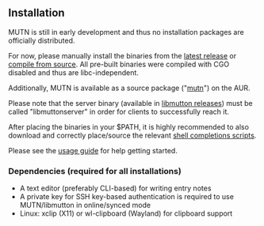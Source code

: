 ## Installation
MUTN is still in early development and thus no installation packages are officially distributed.

For now, please manually install the binaries from the [latest release](https://github.com/rwinkhart/MUTN/releases) or [compile from source](https://github.com/rwinkhart/MUTN/blob/main/wiki/build.md). All pre-built binaries were compiled with CGO disabled and thus are libc-independent.

Additionally, MUTN is available as a source package ("[mutn](https://aur.archlinux.org/packages/mutn)") on the AUR.

Please note that the server binary (available in [libmutton releases](https://github.com/rwinkhart/libmutton/releases)) must be called "libmuttonserver" in order for clients to successfully reach it.

After placing the binaries in your $PATH, it is highly recommended to also download and correctly place/source the relevant [shell completions scripts](https://github.com/rwinkhart/MUTN/blob/main/wiki/completions.md).

Please see the [usage guide](https://github.com/rwinkhart/MUTN/blob/main/wiki/usage.md) for help getting started.

### Dependencies (required for all installations)
- A text editor (preferably CLI-based) for writing entry notes
- A private key for SSH key-based authentication is required to use MUTN/libmutton in online/synced mode
- Linux: xclip (X11) or wl-clipboard (Wayland) for clipboard support
